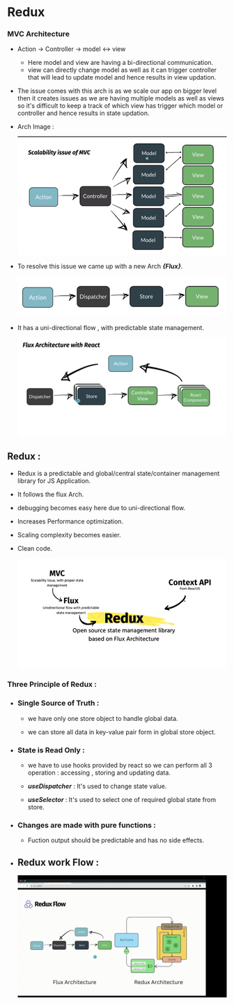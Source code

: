 # Redux

### MVC Architecture

- Action &rarr; Controller &rarr; model &harr;  view

    - Here model and  view are having a bi-directional communication.
    - view can directly change model as well as  it can trigger controller that will lead to update model and hence results in view updation.

- The issue comes with this arch is as we scale our app on bigger level then it creates issues as we are having multiple models as well as views so it's difficult to keep a track of which view has trigger which model or controller and hence results in state updation.

-   Arch Image : 

    ![Alt text](image-1.png)

-   To resolve this issue we came up with a new Arch ***{Flux}***.

    ![Alt text](image-2.png)

-   It has a uni-directional flow , with predictable state management.

    ![Alt text](image-3.png)


## Redux : 

-   Redux is a predictable and global/central state/container management library for JS Application.

-   It follows the flux Arch.

-   debugging becomes easy here due to uni-directional flow.

-   Increases Performance optimization.

-   Scaling complexity becomes easier.

-   Clean code.

    ![Alt text](image-4.png)


### Three Principle of Redux : 

-   ### Single Source of Truth :

    - we have only one store object to handle global data.

    - we can store all data in key-value pair form in global store object.


-   ### State is Read Only : 

    -   we have to use hooks provided by react so we can perform all 3 operation : accessing , storing and updating data.

    - ***useDispatcher*** : It's used to change state value.

    - ***useSelector*** : It's used to select one of required global state from store.

-   ### Changes are made with pure functions : 
    - Fuction output should be predictable and has no side effects.

- ## Redux work Flow : 

    <img src="./reduxworking/vdo.gif" alt="Mr.India" />    


